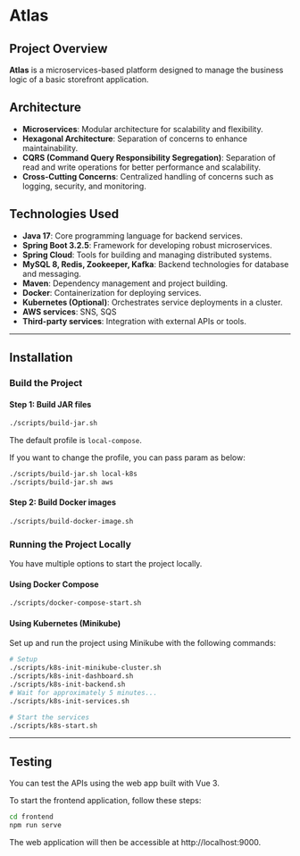 # Atlas

## Project Overview

**Atlas** is a microservices-based platform designed to manage the business logic of a basic storefront application.

## Architecture

- **Microservices**: Modular architecture for scalability and flexibility.
- **Hexagonal Architecture**: Separation of concerns to enhance maintainability.
- **CQRS (Command Query Responsibility Segregation)**: Separation of read and write operations for better performance and scalability.
- **Cross-Cutting Concerns**: Centralized handling of concerns such as logging, security, and monitoring.

## Technologies Used

- **Java 17**: Core programming language for backend services.
- **Spring Boot 3.2.5**: Framework for developing robust microservices.
- **Spring Cloud**: Tools for building and managing distributed systems.
- **MySQL 8, Redis, Zookeeper, Kafka**: Backend technologies for database and messaging.
- **Maven**: Dependency management and project building.
- **Docker**: Containerization for deploying services.
- **Kubernetes (Optional)**: Orchestrates service deployments in a cluster.
- **AWS services**: SNS, SQS
- **Third-party services**: Integration with external APIs or tools.

---

## Installation

### Build the Project

#### Step 1: Build JAR files

```bash
./scripts/build-jar.sh
```

The default profile is `local-compose`.

If you want to change the profile, you can pass param as below:

```bash
./scripts/build-jar.sh local-k8s
./scripts/build-jar.sh aws
```

#### Step 2: Build Docker images

```bash
./scripts/build-docker-image.sh
```

### Running the Project Locally

You have multiple options to start the project locally.

#### Using Docker Compose

```bash
./scripts/docker-compose-start.sh
```

#### Using Kubernetes (Minikube)

Set up and run the project using Minikube with the following commands:

```bash
# Setup
./scripts/k8s-init-minikube-cluster.sh
./scripts/k8s-init-dashboard.sh
./scripts/k8s-init-backend.sh
# Wait for approximately 5 minutes...
./scripts/k8s-init-services.sh

# Start the services
./scripts/k8s-start.sh
```

---

## Testing

You can test the APIs using the web app built with Vue 3. 

To start the frontend application, follow these steps:

```bash
cd frontend
npm run serve
```

The web application will then be accessible at http://localhost:9000.
